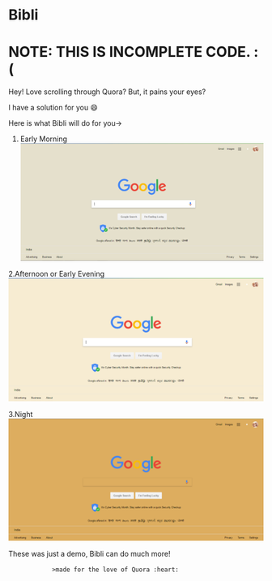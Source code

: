# Bibli
# NOTE: THIS IS INCOMPLETE CODE. :(

Hey! Love scrolling through Quora?
But, it pains your eyes?

I have a solution for you :smile:

Here is what Bibli will do for you->

1. Early Morning
![morning](morn.PNG)

2.Afternoon or Early Evening
![night](aft.PNG)

3.Night
![night](night.PNG)

These was just a demo, Bibli can do much more!

                >made for the love of Quora :heart:
